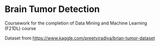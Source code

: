 # Brain Tumor Detection
Coursework for the completion of Data Mining and Machine Learning (F21DL) course

Dataset from https://www.kaggle.com/preetviradiya/brian-tumor-dataset
